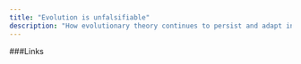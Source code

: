 ```yaml
---
title: "Evolution is unfalsifiable"
description: "How evolutionary theory continues to persist and adapt in the face of contradictory evidence"
---
```



###Links
